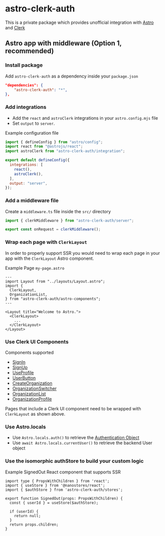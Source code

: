 # astro-clerk-auth

This is a private package which provides unofficial integration with [Astro](https://astro.build/) and [Clerk](https://clerk.com/)

## Astro app with middleware (Option 1, recommended)

### Install package
Add `astro-clerk-auth` as a dependency inside your `package.json`
```json
"dependencies": {
    "astro-clerk-auth": "*",
},
```

### Add integrations
- Add the `react` and `astroClerk` integrations in your `astro.config.mjs` file
- Set `output` to `server`.

Example configuration file

```js
import { defineConfig } from "astro/config";
import react from "@astrojs/react";
import astroClerk from "astro-clerk-auth/integration";

export default defineConfig({
  integrations: [
    react(),
    astroClerk(),
  ],
  output: "server",
});
```


### Add a middleware file
Create a `middleware.ts` file inside the `src/` directory
```js
import { clerkMiddleware } from "astro-clerk-auth/server";

export const onRequest = clerkMiddleware();
```

### Wrap each page with `ClerkLayout`
In order to properly support SSR you would need to wrap each page in your app with the `ClerkLayout` Astro component.

Example Page  `my-page.astro`
```astro
---
import Layout from "../layouts/Layout.astro";
import {
  ClerkLayout,
  OrganizationList,
} from "astro-clerk-auth/astro-components";
---

<Layout title="Welcome to Astro.">
  <ClerkLayout>
    ...
  </ClerkLayout>
</Layout>

```

### Use Clerk UI Components
Components supported
- [SignIn](https://clerk.com/docs/components/authentication/sign-in)
- [SignUp](https://clerk.com/docs/components/authentication/sign-up)
- [UseProfile](https://clerk.com/docs/components/user/user-profile)
- [UserButton](https://clerk.com/docs/components/user/user-button)
- [CreateOrganization](https://clerk.com/docs/components/organization/create-organization)
- [OrganizationSwitcher](https://clerk.com/docs/components/organization/organization-switcher)
- [OrganizationList](https://clerk.com/docs/components/organization/organization-list)
- [OrganizationProfile](https://clerk.com/docs/components/organization/organization-profile)

Pages that include a Clerk UI component need to be wrapped with `ClerkLayout` as shown above.

### Use Astro.locals
- Use `Astro.locals.auth()` to retrieve the [Authentication Object](https://clerk.com/docs/references/nextjs/authentication-object#authentication-object)
- Use `await Astro.locals.currentUser()` to retrieve the backend User object

### Use the isomorphic authStore to build your custom logic
Example SignedOut React component that supports SSR
```tsx
import type { PropsWithChildren } from 'react';
import { useStore } from '@nanostores/react';
import { $authStore } from 'astro-clerk-auth/stores';

export function SignedOut(props: PropsWithChildren) {
  const { userId } = useStore($authStore);

  if (userId) {
    return null;
  }
  return props.children;
}
```